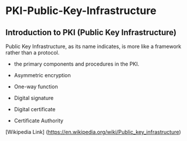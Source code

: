 # PKI-Public-Key-Infrastructure
## Introduction to PKI (Public Key Infrastructure)

Public Key Infrastructure, as its name indicates, is more like a framework rather than a protocol.

- the primary components and procedures in the PKI.

- Asymmetric encryption
- One-way function
- Digital signature
- Digital certificate
- Certificate Authority

[Wikipedia Link] (https://en.wikipedia.org/wiki/Public_key_infrastructure)
